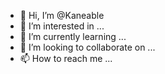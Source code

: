 - 👋 Hi, I’m @Kaneable
- 👀 I’m interested in ...
- 🌱 I’m currently learning ...
- 💞️ I’m looking to collaborate on ...
- 📫 How to reach me ...

<!---
Kaneable/Kaneable is a ✨ special ✨ repository because its `README.md` (this file) appears on your GitHub profile.
You can click the Preview link to take a look at your changes.
--->
